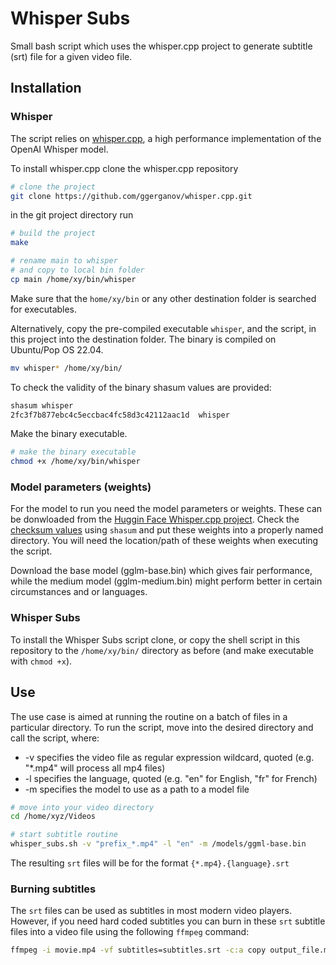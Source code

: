 # Whisper Subs

Small bash script which uses the whisper.cpp project to generate subtitle (srt) file for a given video file.

## Installation

### Whisper

The script relies on [whisper.cpp](https://github.com/ggerganov/whisper.cpp), a high performance implementation of the OpenAI Whisper model.

To install whisper.cpp clone the whisper.cpp repository

```bash
# clone the project
git clone https://github.com/ggerganov/whisper.cpp.git
```
in the git project directory run

```bash
# build the project
make

# rename main to whisper
# and copy to local bin folder
cp main /home/xy/bin/whisper
```
Make sure that the `home/xy/bin` or any other destination folder is searched for executables. 

Alternatively, copy the pre-compiled executable `whisper`, and the script, in this project into the destination folder. The binary is compiled on Ubuntu/Pop OS 22.04.

```bash
mv whisper* /home/xy/bin/
```

To check the validity of the binary shasum values are provided:

```bash
shasum whisper
2fc3f7b877ebc4c5eccbac4fc58d3c42112aac1d  whisper
```
Make the binary executable.

```bash
# make the binary executable
chmod +x /home/xy/bin/whisper
```

### Model parameters (weights) 

For the model to run you need the model parameters or weights. These can be donwloaded from the [Huggin Face Whisper.cpp project](https://huggingface.co/ggerganov/whisper.cpp/tree/main). Check the [checksum values](https://huggingface.co/ggerganov/whisper.cpp) using `shasum` and put these weights into a properly named directory. You will need the location/path of these weights when executing the script.

Download the base model (gglm-base.bin) which gives fair performance, while the medium model (gglm-medium.bin) might perform better in certain circumstances and or languages.

### Whisper Subs

To install the Whisper Subs script clone, or copy the shell script in this repository to the `/home/xy/bin/` directory as before (and make executable with `chmod +x`).

## Use

The use case is aimed at running the routine on a batch of files in a particular directory. To run the script, move into the desired directory and call the script, where:

- -v specifies the video file as regular expression wildcard, quoted (e.g. "*.mp4" will process all mp4 files)
- -l specifies the language, quoted (e.g. "en" for English, "fr" for French)
- -m specifies the model to use as a path to a model file 

```bash
# move into your video directory
cd /home/xyz/Videos

# start subtitle routine
whisper_subs.sh -v "prefix_*.mp4" -l "en" -m /models/ggml-base.bin
```

The resulting `srt` files will be for the format `{*.mp4}.{language}.srt`

### Burning subtitles

The `srt` files can be used as subtitles in most modern video players. However, if you need hard coded subtitles you can burn in these `srt` subtitle files into a video file using the following `ffmpeg` command:

```bash
ffmpeg -i movie.mp4 -vf subtitles=subtitles.srt -c:a copy output_file.m4v
```


